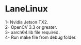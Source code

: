 # LaneLinux
1- Nvidia Jetson TX2.  
2- OpenCV 3.3 or greater.  
3- aarch64.lib file required.   
4- Run make file from debug folder.

